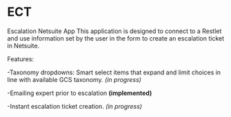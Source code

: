 # ECT
Escalation Netsuite App
This application is designed to connect to a Restlet and use information set by the user in the form to create an escalation ticket in Netsuite. 

Features:

-Taxonomy dropdowns: Smart select items that expand and limit choices in line with available GCS taxonomy. _(in progress)_

-Emailing expert prior to escalation **(implemented)**

-Instant escalation ticket creation. _(in progress)_
